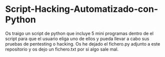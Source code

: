 # Script-Hacking-Automatizado-con-Python
Os traigo un script de python que incluye 5 mini programas dentro de el script para que el usuario eliga uno de ellos y pueda llevar a cabo sus pruebas de pentesting o hacking.
Os he dejado el fichero.py adjunto a este repositorio y os dejo un fichero.txt por si algo sale mal.
